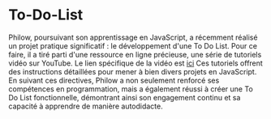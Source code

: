 # To-Do-List

Philow, poursuivant son apprentissage en JavaScript, a récemment réalisé un projet pratique significatif : le développement d'une To Do List. Pour ce faire, il a tiré parti d'une ressource en ligne précieuse, une série de tutoriels vidéo sur YouTube. Le lien spécifique de la vidéo est [ici](https://www.youtube.com/watch?v=zKUjDQkofSo&list=PLuMW20nBgcbpUuBu8DUMvBN3rXtHDHGGz&index=2) Ces tutoriels offrent des instructions détaillées pour mener à bien divers projets en JavaScript. En suivant ces directives, Philow a non seulement renforcé ses compétences en programmation, mais a également réussi à créer une To Do List fonctionnelle, démontrant ainsi son engagement continu et sa capacité à apprendre de manière autodidacte.
